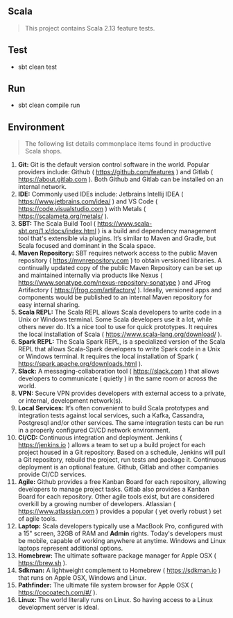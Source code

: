 Scala
-----
>This project contains Scala 2.13 feature tests.

Test
----
* sbt clean test

Run
---
* sbt clean compile run

Environment
-----------
> The following list details commonplace items found in productive Scala shops.

1. **Git:** Git is the default version control software in the world. Popular providers include: Github ( https://github.com/features )
and Gitlab ( https://about.gitlab.com ). Both Github and Gitlab can be installed on an internal network.
2. **IDE:** Commonly used IDEs include: Jetbrains Intellij IDEA ( https://www.jetbrains.com/idea/ ) and 
VS Code ( https://code.visualstudio.com ) with Metals ( https://scalameta.org/metals/ ).
3. **SBT:** The Scala Build Tool ( https://www.scala-sbt.org/1.x/docs/index.html ) is a build and dependency
management tool that's extensible via plugins. It’s similar to Maven and Gradle, but Scala focused and dominant
in the Scala space.
4. **Maven Repository:** SBT requires network access to the public Maven repository ( https://mvnrepository.com ) to obtain
 versioned libraries. A continually updated copy of the public Maven Repository can be set up and maintained internally via
 products like Nexus ( https://www.sonatype.com/nexus-repository-sonatype ) and JFrog Artifactory ( https://jfrog.com/artifactory/ ).
 Ideally, versioned apps and components would be published to an internal Maven repository for easy internal sharing.
5. **Scala REPL:** The Scala REPL allows Scala developers to write code in a Unix or Windows terminal. Some Scala developers
 use it a lot, while others never do. It’s a nice tool to use for quick prototypes. It requires the local installation of 
 Scala ( https://www.scala-lang.org/download/ ).
6. **Spark REPL:** The Scala Spark REPL, is a specialized version of the Scala REPL that allows Scala-Spark developers to write
 Spark code in a Unix or Windows terminal. It requires the local installation of Spark ( https://spark.apache.org/downloads.html ).
7. **Slack:** A messaging-collaboration tool ( https://slack.com ) that allows developers to communicate ( quietly ) in the same room
or across the world.
8. **VPN:** Secure VPN provides developers with external access to a private, or internal, development network(s).
9. **Local Services:** It’s often convenient to build Scala prototypes and integration tests against local services, such a Kafka,
Cassandra, Postgresql and/or other services. The same integration tests can be run in a properly configured CI/CD network environment.
10. **CI/CD:** Continuous integration and deployment. Jenkins ( https://jenkins.io ) allows a team to set up a build project
for each project housed in a Git repository. Based on a schedule, Jenkins will pull a Git repository, rebuild the project, run tests
and package it. Continuous deployment is an optional feature. Github, Gitlab and other companies provide CI/CD services.
11. **Agile:** Github provides a free Kanban Board for each repository, allowing developers to manage project tasks.
Gitlab also provides a Kanban Board for each repository. Other agile tools exist, but are considered overkill by a growing
number of developers. Atlassian ( https://www.atlassian.com ) provides a popular ( yet overly robust ) set of agile tools.
12. **Laptop:** Scala developers typically use a MacBook Pro, configured with a 15" screen, 32GB of RAM and **Admin** rights. Today's
developers must be mobile, capable of working anywhere at anytime. Windows and Linux laptops represent additional options.
13. **Homebrew:** The ultimate software package manager for Apple OSX ( https://brew.sh ).
14. **Sdkman:** A lightweight complement to Homebrew ( https://sdkman.io ) that runs on Apple OSX, Windows and Linux.
15. **Pathfinder:** The ultimate file system browser for Apple OSX ( https://cocoatech.com/#/ ).
16. **Linux:** The world literally runs on Linux. So having access to a Linux development server is ideal.